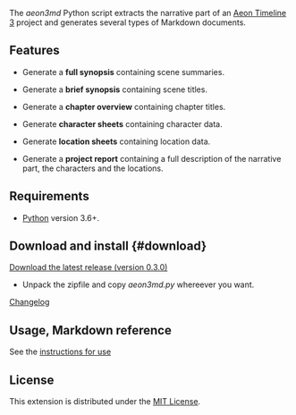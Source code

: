 The *aeon3md* Python script extracts the narrative part of an [Aeon Timeline 3](https://timeline.app/) project and generates several types of Markdown documents.

## Features


-   Generate a **full synopsis** containing scene summaries.

-   Generate a **brief synopsis** containing scene titles.

-   Generate a **chapter overview** containing chapter titles.

-   Generate **character sheets** containing character data.

-   Generate **location sheets** containing location data.

-   Generate a **project report** containing a full description of the narrative part, the characters and the locations.


## Requirements

- [Python](https://www.python.org/) version 3.6+.

## Download and install {#download}

[Download the latest release (version 0.3.0)](https://raw.githubusercontent.com/peter88213/aeon3md/main/dist/aeon3md-L-0.3.0.oxt)

- Unpack the zipfile and copy *aeon3md.py* whereever you want.

[Changelog](changelog)

## Usage, Markdown reference

See the [instructions for use](usage)

## License

This extension is distributed under the [MIT
License](http://www.opensource.org/licenses/mit-license.php).


